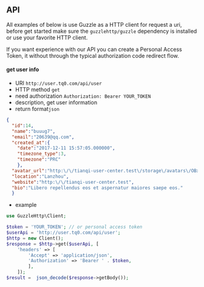 ## API

All examples of below is use Guzzle as a HTTP client for request a uri, before get started make sure the `guzzlehttp/guzzle` dependency is installed or use your favorite HTTP client.  

If you want experience with our API you can create a Personal Access Token, it without through the typical authorization code redirect flow.

#### get user info
+ URI `http://user.tq0.com/api/user`
+ HTTP method `get`
+ need authorization `Authorization: Bearer YOUR_TOKEN`
+ description, get user information
+ return format`json`
```json
{
  "id":14,
  "name":"buuug7",
  "email":"20639@qq.com",
  "created_at":{
    "date":"2017-12-11 15:57:05.000000",
    "timezone_type":3,
    "timezone":"PRC"
    },
  "avatar_url":"http:\/\/tianqi-user-center.test\/storage\/avatars\/OBx917p1leNi5oruDT3iTwSBXVkRhLcUmhySWCfH.png",
  "location":"Lanzhou",
  "website":"http:\/\/tianqi-user-center.test",
  "bio":"Libero repellendus eos et aspernatur maiores saepe eos."
  }
```  
+ example
```php
use GuzzleHttp\Client;

$token = 'YOUR_TOKEN'; // or personal access token
$userApi = 'http://user.tq0.com/api/user';
$http = new Client();
$response = $http->get($userApi, [
    'headers' => [
        'Accept' => 'application/json',
        'Authorization' => 'Bearer ' . $token,
        ],
    ]);
$result =  json_decode($response->getBody());
```  